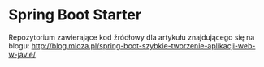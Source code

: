 # Spring Boot Starter

Repozytorium zawierające kod źródłowy dla artykułu znajdującego się na blogu: http://blog.mloza.pl/spring-boot-szybkie-tworzenie-aplikacji-web-w-javie/